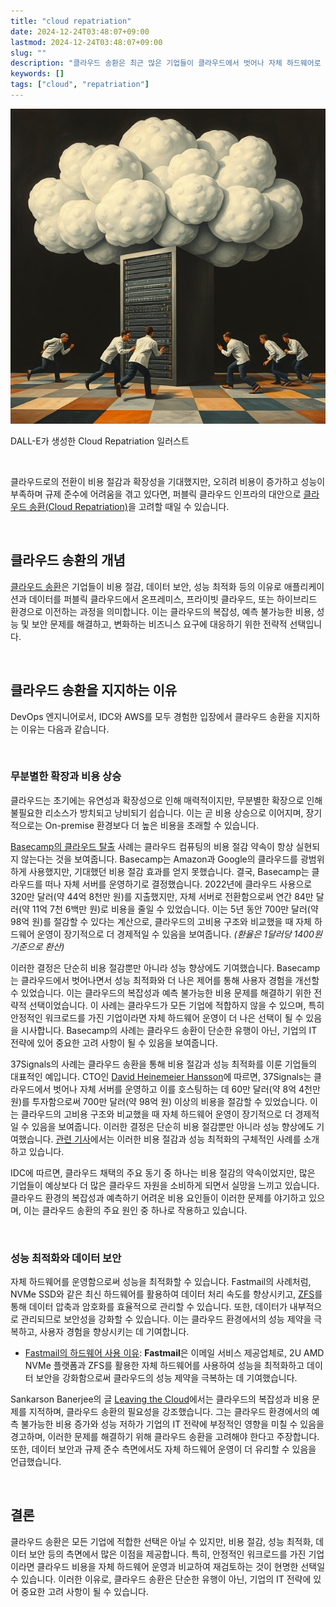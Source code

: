```yaml
---
title: "cloud repatriation"
date: 2024-12-24T03:48:07+09:00
lastmod: 2024-12-24T03:48:07+09:00
slug: ""
description: "클라우드 송환은 최근 많은 기업들이 클라우드에서 벗어나 자체 하드웨어로 돌아가는 현상을 설명하는 용어입니다. Fastmail, Basecamp, 그리고 Sankarson Banerjee의 글을 통해 이 현상의 배경과 이유를 살펴볼 수 있습니다."
keywords: []
tags: ["cloud", "repatriation"]
---
```


![cloud-repatriation](./1.jpg)

DALL-E가 생성한 Cloud Repatriation 일러스트

&nbsp;

클라우드로의 전환이 비용 절감과 확장성을 기대했지만, 오히려 비용이 증가하고 성능이 부족하며 규제 준수에 어려움을 겪고 있다면, 퍼블릭 클라우드 인프라의 대안으로 [클라우드 송환(Cloud Repatriation)](https://en.wikipedia.org/wiki/Cloud_repatriation)을 고려할 때일 수 있습니다.

&nbsp;

## 클라우드 송환의 개념

[클라우드 송환](https://www.hpe.com/emea_europe/en/what-is/cloud-repatriation.html)은 기업들이 비용 절감, 데이터 보안, 성능 최적화 등의 이유로 애플리케이션과 데이터를 퍼블릭 클라우드에서 온프레미스, 프라이빗 클라우드, 또는 하이브리드 환경으로 이전하는 과정을 의미합니다. 이는 클라우드의 복잡성, 예측 불가능한 비용, 성능 및 보안 문제를 해결하고, 변화하는 비즈니스 요구에 대응하기 위한 전략적 선택입니다.

&nbsp;

## 클라우드 송환을 지지하는 이유

DevOps 엔지니어로서, IDC와 AWS를 모두 경험한 입장에서 클라우드 송환을 지지하는 이유는 다음과 같습니다.

&nbsp;

### 무분별한 확장과 비용 상승

클라우드는 초기에는 유연성과 확장성으로 인해 매력적이지만, 무분별한 확장으로 인해 불필요한 리소스가 방치되고 낭비되기 쉽습니다. 이는 곧 비용 상승으로 이어지며, 장기적으로는 On-premise 환경보다 더 높은 비용을 초래할 수 있습니다.

[Basecamp의 클라우드 탈출](https://basecamp.com/cloud-exit) 사례는 클라우드 컴퓨팅의 비용 절감 약속이 항상 실현되지 않는다는 것을 보여줍니다. Basecamp는 Amazon과 Google의 클라우드를 광범위하게 사용했지만, 기대했던 비용 절감 효과를 얻지 못했습니다. 결국, Basecamp는 클라우드를 떠나 자체 서버를 운영하기로 결정했습니다. 2022년에 클라우드 사용으로 320만 달러(약 44억 8천만 원)를 지출했지만, 자체 서버로 전환함으로써 연간 84만 달러(약 11억 7천 6백만 원)로 비용을 줄일 수 있었습니다. 이는 5년 동안 700만 달러(약 98억 원)를 절감할 수 있다는 계산으로, 클라우드의 고비용 구조와 비교했을 때 자체 하드웨어 운영이 장기적으로 더 경제적일 수 있음을 보여줍니다. *(환율은 1달러당 1400원 기준으로 환산)*

이러한 결정은 단순히 비용 절감뿐만 아니라 성능 향상에도 기여했습니다. Basecamp는 클라우드에서 벗어나면서 성능 최적화와 더 나은 제어를 통해 사용자 경험을 개선할 수 있었습니다. 이는 클라우드의 복잡성과 예측 불가능한 비용 문제를 해결하기 위한 전략적 선택이었습니다. 이 사례는 클라우드가 모든 기업에 적합하지 않을 수 있으며, 특히 안정적인 워크로드를 가진 기업이라면 자체 하드웨어 운영이 더 나은 선택이 될 수 있음을 시사합니다. Basecamp의 사례는 클라우드 송환이 단순한 유행이 아닌, 기업의 IT 전략에 있어 중요한 고려 사항이 될 수 있음을 보여줍니다.

37Signals의 사례는 클라우드 송환을 통해 비용 절감과 성능 최적화를 이룬 기업들의 대표적인 예입니다. CTO인 [David Heinemeier Hansson](https://world.hey.com/dhh)에 따르면, 37Signals는 클라우드에서 벗어나 자체 서버를 운영하고 이를 호스팅하는 데 60만 달러(약 8억 4천만 원)를 투자함으로써 700만 달러(약 98억 원) 이상의 비용을 절감할 수 있었습니다. 이는 클라우드의 고비용 구조와 비교했을 때 자체 하드웨어 운영이 장기적으로 더 경제적일 수 있음을 보여줍니다. 이러한 결정은 단순히 비용 절감뿐만 아니라 성능 향상에도 기여했습니다. [관련 기사](https://www.theregister.com/2023/02/22/cloud_repatration_savings_calculated_basecamp/)에서는 이러한 비용 절감과 성능 최적화의 구체적인 사례를 소개하고 있습니다.

IDC에 따르면, 클라우드 채택의 주요 동기 중 하나는 비용 절감의 약속이었지만, 많은 기업들이 예상보다 더 많은 클라우드 자원을 소비하게 되면서 실망을 느끼고 있습니다. 클라우드 환경의 복잡성과 예측하기 어려운 비용 요인들이 이러한 문제를 야기하고 있으며, 이는 클라우드 송환의 주요 원인 중 하나로 작용하고 있습니다.

&nbsp;

### 성능 최적화와 데이터 보안

자체 하드웨어를 운영함으로써 성능을 최적화할 수 있습니다. Fastmail의 사례처럼, NVMe SSD와 같은 최신 하드웨어를 활용하여 데이터 처리 속도를 향상시키고, [ZFS](https://en.wikipedia.org/wiki/ZFS)를 통해 데이터 압축과 암호화를 효율적으로 관리할 수 있습니다. 또한, 데이터가 내부적으로 관리되므로 보안성을 강화할 수 있습니다. 이는 클라우드 환경에서의 성능 제약을 극복하고, 사용자 경험을 향상시키는 데 기여합니다.

- [Fastmail의 하드웨어 사용 이유](https://www.fastmail.com/blog/why-we-use-our-own-hardware/): **Fastmail**은 이메일 서비스 제공업체로, 2U AMD NVMe 플랫폼과 ZFS를 활용한 자체 하드웨어를 사용하여 성능을 최적화하고 데이터 보안을 강화함으로써 클라우드의 성능 제약을 극복하는 데 기여했습니다.

Sankarson Banerjee의 글 [Leaving the Cloud](https://medium.com/@sankarsonbanerjee/leaving-the-cloud-eccbecc9a3d6)에서는 클라우드의 복잡성과 비용 문제를 지적하며, 클라우드 송환의 필요성을 강조했습니다. 그는 클라우드 환경에서의 예측 불가능한 비용 증가와 성능 저하가 기업의 IT 전략에 부정적인 영향을 미칠 수 있음을 경고하며, 이러한 문제를 해결하기 위해 클라우드 송환을 고려해야 한다고 주장합니다. 또한, 데이터 보안과 규제 준수 측면에서도 자체 하드웨어 운영이 더 유리할 수 있음을 언급했습니다.

&nbsp;

## 결론

클라우드 송환은 모든 기업에 적합한 선택은 아닐 수 있지만, 비용 절감, 성능 최적화, 데이터 보안 등의 측면에서 많은 이점을 제공합니다. 특히, 안정적인 워크로드를 가진 기업이라면 클라우드 비용을 자체 하드웨어 운영과 비교하여 재검토하는 것이 현명한 선택일 수 있습니다. 이러한 이유로, 클라우드 송환은 단순한 유행이 아닌, 기업의 IT 전략에 있어 중요한 고려 사항이 될 수 있습니다.